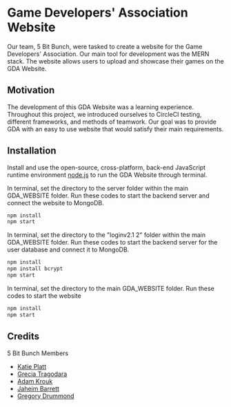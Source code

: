 # Game Developers' Association Website

Our team, 5 Bit Bunch, were tasked to create a website for the Game Developers' Association. Our main tool for development was the MERN stack. The website allows users to upload and showcase their games on the GDA Website.

## Motivation

The development of this GDA Website was a learning experience. Throughout this project, we introduced ourselves to CircleCI testing, different frameworks, and methods of teamwork. Our goal was to provide GDA with an easy to use website that would satisfy their main requirements.

## Installation
Install and use the open-source, cross-platform, back-end JavaScript runtime environment [node.js](https://nodejs.org/en/download/package-manager/) to run the GDA Website through terminal.

In terminal, set the directory to the server folder within the main GDA_WEBSITE folder. Run these codes to start the backend server and connect the website to MongoDB.

```bash
npm install
npm start
```

In terminal, set the directory to the "loginv2.1 2" folder within the main GDA_WEBSITE folder. Run these codes to start the backend server for the user database and connect it to MongoDB.

```bash
npm install
npm install bcrypt
npm start
```

In terminal, set the directory to the main GDA_WEBSITE folder. Run these codes to start the website

```bash
npm install
npm start
```

## Credits

5 Bit Bunch Members
* [Katie Platt](https://github.com/katieplatt00) <br/>
* [Grecia Tragodara](https://github.com/grecia-lab) <br/>
* [Adam Krouk](https://github.com/akrouk) <br/>
* [Jaheim Barrett](https://github.com/akrouk) <br/>
* [Gregory Drummond](https://github.com/Gregorydrummond) <br/>
